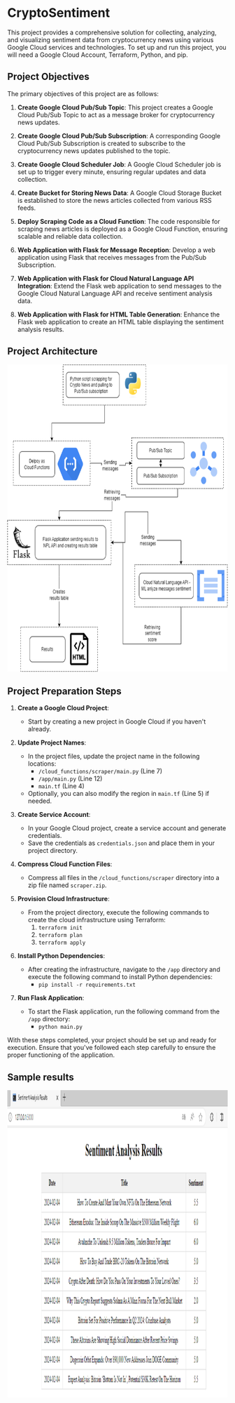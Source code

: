 # CryptoSentiment
This project provides a comprehensive solution for collecting, analyzing, and visualizing sentiment data from cryptocurrency news using various Google Cloud services and technologies. To set up and run this project, you will need a Google Cloud Account, Terraform, Python, and pip.

## Project Objectives

The primary objectives of this project are as follows:

1. **Create Google Cloud Pub/Sub Topic**: This project creates a Google Cloud Pub/Sub Topic to act as a message broker for cryptocurrency news updates.

2. **Create Google Cloud Pub/Sub Subscription**: A corresponding Google Cloud Pub/Sub Subscription is created to subscribe to the cryptocurrency news updates published to the topic.

3. **Create Google Cloud Scheduler Job**: A Google Cloud Scheduler job is set up to trigger every minute, ensuring regular updates and data collection.

4. **Create Bucket for Storing News Data**: A Google Cloud Storage Bucket is established to store the news articles collected from various RSS feeds.

5. **Deploy Scraping Code as a Cloud Function**: The code responsible for scraping news articles is deployed as a Google Cloud Function, ensuring scalable and reliable data collection.

6. **Web Application with Flask for Message Reception**: Develop a web application using Flask that receives messages from the Pub/Sub Subscription.

7. **Web Application with Flask for Cloud Natural Language API Integration**: Extend the Flask web application to send messages to the Google Cloud Natural Language API and receive sentiment analysis data.

8. **Web Application with Flask for HTML Table Generation**: Enhance the Flask web application to create an HTML table displaying the sentiment analysis results.

## Project Architecture

<img src="resources/architecture.png" alt="alt text" title="Architecture" width="720" height="700">

## Project Preparation Steps

1. **Create a Google Cloud Project**:
   - Start by creating a new project in Google Cloud if you haven't already.

2. **Update Project Names**:
   - In the project files, update the project name in the following locations:
     - `/cloud_functions/scraper/main.py` (Line 7)
     - `/app/main.py` (Line 12)
     - `main.tf` (Line 4)
   - Optionally, you can also modify the region in `main.tf` (Line 5) if needed.

3. **Create Service Account**:
   - In your Google Cloud project, create a service account and generate credentials.
   - Save the credentials as `credentials.json` and place them in your project directory.

4. **Compress Cloud Function Files**:
   - Compress all files in the `/cloud_functions/scraper` directory into a zip file named `scraper.zip`.

5. **Provision Cloud Infrastructure**:
   - From the project directory, execute the following commands to create the cloud infrastructure using Terraform:
     1. `terraform init`
     2. `terraform plan`
     3. `terraform apply`

6. **Install Python Dependencies**:
   - After creating the infrastructure, navigate to the `/app` directory and execute the following command to install Python dependencies:
     - `pip install -r requirements.txt`

7. **Run Flask Application**:
   - To start the Flask application, run the following command from the `/app` directory:
     - `python main.py`

With these steps completed, your project should be set up and ready for execution. Ensure that you've followed each step carefully to ensure the proper functioning of the application.

## Sample results

<img src="resources/sample_results.png" alt="alt text" title="Sample results" width="720" height="700">

